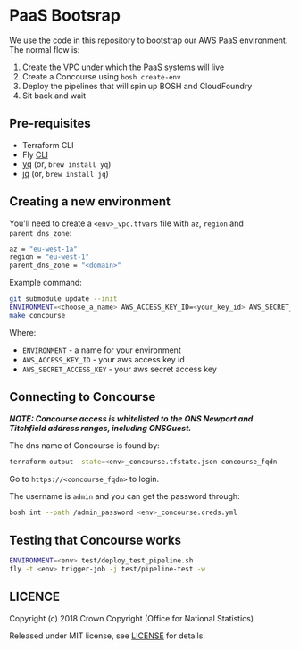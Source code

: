 # PaaS Bootsrap

We use the code in this repository to bootstrap our AWS PaaS environment. The normal flow is:

1. Create the VPC under which the PaaS systems will live
2. Create a Concourse using `bosh create-env`
3. Deploy the pipelines that will spin up BOSH and CloudFoundry
4. Sit back and wait

## Pre-requisites

- Terraform CLI
- Fly [CLI](https://concourse-ci.org/download.html)
- [yq](https://github.com/mikefarah/yq) (or, `brew install yq`)
- [jq](https://stedolan.github.io/jq/) (or, `brew install jq`)

## Creating a new environment

You'll need to create a `<env>_vpc.tfvars` file with `az`, `region` and `parent_dns_zone`:

```sh
az = "eu-west-1a"
region = "eu-west-1"
parent_dns_zone = "<domain>"
```

Example command:

```sh
git submodule update --init
ENVIRONMENT=<choose_a_name> AWS_ACCESS_KEY_ID=<your_key_id> AWS_SECRET_ACCESS_KEY=<your_secret_key> 
make concourse
```

Where:

- `ENVIRONMENT` - a name for your environment
- `AWS_ACCESS_KEY_ID` - your aws access key id
- `AWS_SECRET_ACCESS_KEY` - your aws secret access key

## Connecting to Concourse

_**NOTE: Concourse access is whitelisted to the ONS Newport and Titchfield address ranges, including ONSGuest.**_

The dns name of Concourse is found by:

```sh
terraform output -state=<env>_concourse.tfstate.json concourse_fqdn
```

Go to `https://<concourse_fqdn>` to login.

The username is `admin` and you can get the password through:

```sh
bosh int --path /admin_password <env>_concourse.creds.yml
```

## Testing that Concourse works

```sh
ENVIRONMENT=<env> test/deploy_test_pipeline.sh
fly -t <env> trigger-job -j test/pipeline-test -w
```

## LICENCE

Copyright (c) 2018 Crown Copyright (Office for National Statistics)

Released under MIT license, see [LICENSE](LICENSE) for details.
